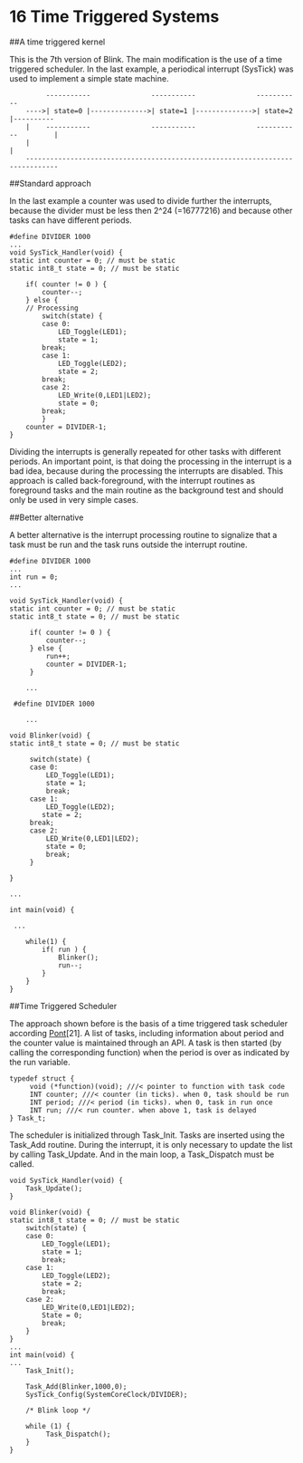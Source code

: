 16  Time Triggered Systems
==========================

##A time triggered kernel

This is the 7th version of Blink. The main modification is the use of a time triggered scheduler. In the last example, a periodical interrupt (SysTick) was used to implement a simple state machine.


             -----------               -----------               -----------
        ---->| state=0 |-------------->| state=1 |-------------->| state=2 |----------
        |    -----------               -----------               -----------         |
        |                                                                            |
        ------------------------------------------------------------------------------


##Standard approach

In the last example a counter was used to divide further the interrupts, because the divider must be less then 2^24 (=16777216) and because other tasks can have different periods.

    #define DIVIDER 1000
    ...
    void SysTick_Handler(void) {
    static int counter = 0; // must be static
    static int8_t state = 0; // must be static

        if( counter != 0 ) {
    	    counter--;
        } else {
        // Processing
            switch(state) {
            case 0:
                LED_Toggle(LED1);
                state = 1;
            break;
            case 1:
                LED_Toggle(LED2);
                state = 2;
            break;
            case 2:
                LED_Write(0,LED1|LED2);
                state = 0;
            break;
            }
        counter = DIVIDER-1;
    }

Dividing the interrupts is generally repeated for other tasks with different periods. An important point, is that doing the processing in the interrupt is a bad idea, because during the processing the interrupts are disabled. This approach is called back-foreground, with the interrupt routines as foreground tasks and the main routine as the background test and should only be used in very simple cases.

##Better alternative

A better alternative is the interrupt processing routine to signalize that a task must be run and the task runs outside the interrupt routine.

    #define DIVIDER 1000
    ...
    int run = 0;
    ...

	void SysTick_Handler(void) {
    static int counter = 0; // must be static
    static int8_t state = 0; // must be static

         if( counter != 0 ) {
	         counter--;
         } else {
	         run++;
	         counter = DIVIDER-1;
         }

        ...

     #define DIVIDER 1000

        ...

    void Blinker(void) {
    static int8_t state = 0; // must be static

         switch(state) {
         case 0:
	         LED_Toggle(LED1);
	         state = 1;
	         break;
         case 1:
    	     LED_Toggle(LED2);
      	    state = 2;
         break;
         case 2:
	         LED_Write(0,LED1|LED2);
	         state = 0;
	         break;
         }

    }

    ...

    int main(void) {

     ...

    	while(1) {
			if( run ) {
				Blinker();
				run--;
			}
		}
    }

##Time Triggered Scheduler

The approach shown before is the basis of a time triggered task scheduler according [Pont](https://www.safetty.net/products/publications/pttes)[21].
A list of tasks, including information about period and the counter value is maintained through an API. A task is then started (by calling the corresponding function) when the period is over as indicated by the run variable.

    typedef struct {
         void (*function)(void); ///< pointer to function with task code
         INT counter; ///< counter (in ticks). when 0, task should be run
         INT period; ///< period (in ticks). when 0, task in run once
         INT run; ///< run counter. when above 1, task is delayed
    } Task_t;

The scheduler is initialized through Task_Init. Tasks are inserted using the Task_Add routine. During the interrupt, it is only necessary to update the list by calling Task_Update. And in the main loop, a Task_Dispatch must be called.

    void SysTick_Handler(void) {
        Task_Update();
    }

    void Blinker(void) {
    static int8_t state = 0; // must be static
        switch(state) {
        case 0:
			LED_Toggle(LED1);
			state = 1;
			break;
		case 1:
			LED_Toggle(LED2);
			state = 2;
			break;
		case 2:
			LED_Write(0,LED1|LED2);
			State = 0;
			break;
		}
	}
	...
    int main(void) {
    ...
    	Task_Init();

		Task_Add(Blinker,1000,0);
		SysTick_Config(SystemCoreClock/DIVIDER);

     	/* Blink loop */

		while (1) {
		     Task_Dispatch();
		}
    }
